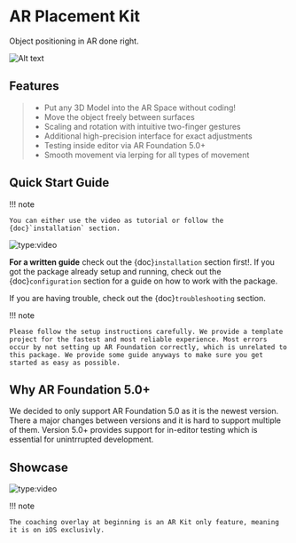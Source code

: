 # AR Placement Kit

Object positioning in AR done right.

![Alt text](images/arplacementthumbnail.jpegima)

## Features

> - Put any 3D Model into the AR Space without coding!
> - Move the object freely between surfaces
> - Scaling and rotation with intuitive two-finger gestures
> - Additional high-precision interface for exact adjustments
> - Testing inside editor via AR Foundation 5.0+
> - Smooth movement via lerping for all types of movement

## Quick Start Guide

!!! note

    You can either use the video as tutorial or follow the {doc}`installation` section.


![type:video](https://www.youtube.com/embed/g8V4sUp5q_Q)

**For a written guide** check out the {doc}`installation` section first!. If you got the package already setup and running, check out the {doc}`configuration` section for a guide on how to work with the package.

If you are having trouble, check out the {doc}`troubleshooting` section.

!!! note

    Please follow the setup instructions carefully. We provide a template project for the fastest and most reliable experience. Most errors occur by not setting up AR Foundation correctly, which is unrelated to this package. We provide some guide anyways to make sure you get started as easy as possible.

## Why AR Foundation 5.0+

We decided to only support AR Foundation 5.0 as it is the newest version. There a major changes between versions and it is hard to support multiple of them.
Version 5.0+ provides support for in-editor testing which is essential for unintrrupted development.

## Showcase


![type:video](https://www.youtube.com/embed/P2HiouySJG8)

!!! note

    The coaching overlay at beginning is an AR Kit only feature, meaning it is on iOS exclusivly.

